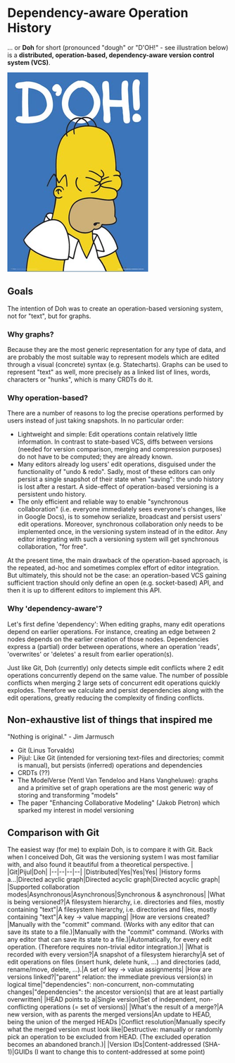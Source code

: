 
# Dependency-aware Operation History
... or **Doh** for short (pronounced "dough" or "D'OH!" - see illustration below) is a **distributed, operation-based, dependency-aware version control system (VCS)**.

![D'oh!](homer.jpg)

## Goals
The intention of Doh was to create an operation-based versioning system, not for "text", but for graphs.

### Why graphs?
Because they are the most generic representation for any type of data, and are probably the most suitable way to represent models which are edited through a visual (concrete) syntax (e.g. Statecharts). Graphs can be used to represent "text" as well, more precisely as a linked list of lines, words, characters or "hunks", which is many CRDTs do it.

### Why operation-based?
There are a number of reasons to log the precise operations performed by users instead of just taking snapshots. In no particular order:
* Lightweight and simple: Edit operations contain relatively little information. In contrast to state-based VCS, diffs between versions (needed for version comparison, merging and compression purposes) do not have to be computed; they are already known.
* Many editors already log users' edit operations, disguised under the functionality of "undo & redo". Sadly, most of these editors can only persist a single snapshot of their state when "saving": the undo history is lost after a restart. A side-effect of operation-based versioning is a persistent undo history.
* The only efficient and reliable way to enable "synchronous collaboration" (i.e. everyone immediately sees everyone's changes, like in Google Docs), is to somehow serialize, broadcast and persist users' edit operations. Moreover, synchronous collaboration only needs to be implemented once, in the versioning system instead of in the editor. Any editor integrating with such a versioning system will get synchronous collaboration, "for free".

At the present time, the main drawback of the operation-based approach, is the repeated, ad-hoc and sometimes complex effort of editor integration. But ultimately, this should not be the case: an operation-based VCS gaining sufficient traction should only define an open (e.g. socket-based) API, and then it is up to different editors to implement this API.

### Why 'dependency-aware'?
Let's first define 'dependency': When editing graphs, many edit operations depend on earlier operations. For instance, creating an edge between 2 nodes depends on the earlier creation of those nodes. Dependencies express a (partial) order between operations, where an operation 'reads', 'overwrites' or 'deletes' a result from earlier operation(s).

Just like Git, Doh (currently) only detects simple edit conflicts where 2 edit operations concurrently depend on the same value. The number of possible conflicts when merging 2 large sets of concurrent edit operations quickly explodes. Therefore we calculate and persist dependencies along with the edit operations, greatly reducing the complexity of finding conflicts.

## Non-exhaustive list of things that inspired me
"Nothing is original." - Jim Jarmusch
* Git (Linus Torvalds)
* Pijul: Like Git (intended for versioning text-files and directories; commit is manual), but persists (inferred) operations and dependencies
* CRDTs (??)
* The ModelVerse (Yentl Van Tendeloo and Hans Vangheluwe): graphs and a primitive set of graph operations are the most generic way of storing and transforming "models"
* The paper "Enhancing Collaborative Modeling" (Jakob Pietron) which sparked my interest in model versioning

## Comparison with Git
The easiest way (for me) to explain Doh, is to compare it with Git. Back when I conceived Doh, Git was the versioning system I was most familiar with, and also found it beautiful from a theoretical perspective. 
| |Git|Pijul|Doh|
|--|--|--|--|
|Distributed|Yes|Yes|Yes|
|History forms a...|Directed acyclic graph|Directed acyclic graph|Directed acyclic graph|
|Supported collaboration modes|Asynchronous|Asynchronous|Synchronous & asynchronous|
|What is being versioned?|A filesystem hierarchy, i.e. directories and files, mostly containing "text"|A filesystem hierarchy, i.e. directories and files, mostly containing "text"|A key → value mapping|
|How are versions created?|Manually with the "commit" command. (Works with any editor that can save its state to a file.)|Manually with the "commit" command. (Works with any editor that can save its state to a file.)|Automatically, for every edit operation. (Therefore requires non-trivial editor integration.)|
|What is recorded with every version?|A snapshot of a filesystem hierarchy|A set of edit operations on files (insert hunk, delete hunk, ...) and directories (add, rename/move, delete, ...).|A set of key → value assignments|
|How are versions linked?|"parent" relation: the immediate previous version(s) in logical time|"dependencies": non-concurrent, non-commutating changes|"dependencies": the ancestor version(s) that are at least partially overwritten|
|HEAD points to a|Single version|Set of independent, non-conflicting operations (= set of versions)|
|What's the result of a merge?|A new version, with as parents the merged versions|An update to HEAD, being the union of the merged HEADs
|Conflict resolution|Manually specify what the merged version must look like|Destructive: manually or randomly pick an operation to be excluded from HEAD. (The excluded operation becomes an abandoned branch.)|
|Version IDs|Content-addressed (SHA-1)|GUIDs (I want to change this to content-addressed at some point)
